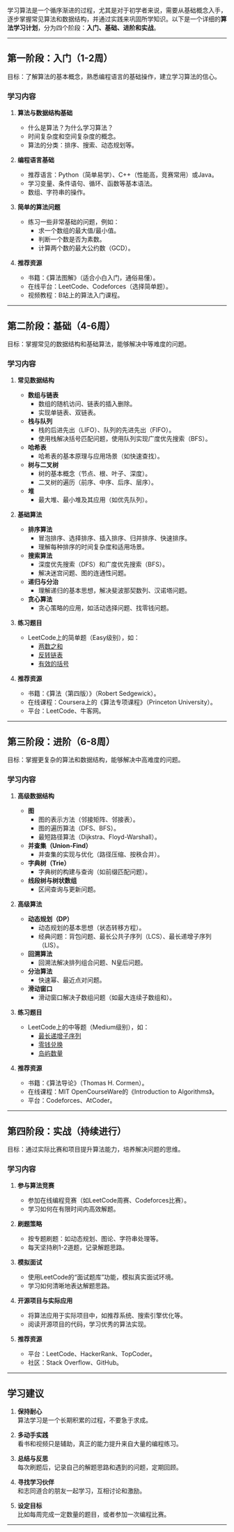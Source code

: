 学习算法是一个循序渐进的过程，尤其是对于初学者来说，需要从基础概念入手，逐步掌握常见算法和数据结构，并通过实践来巩固所学知识。以下是一个详细的**算法学习计划**，分为四个阶段：**入门、基础、进阶和实战**。

---

## **第一阶段：入门（1-2周）**
目标：了解算法的基本概念，熟悉编程语言的基础操作，建立学习算法的信心。

### **学习内容**
1. **算法与数据结构基础**
   - 什么是算法？为什么学习算法？
   - 时间复杂度和空间复杂度的概念。
   - 算法的分类：排序、搜索、动态规划等。

2. **编程语言基础**
   - 推荐语言：Python（简单易学）、C++（性能高，竞赛常用）或Java。
   - 学习变量、条件语句、循环、函数等基本语法。
   - 数组、字符串的操作。

3. **简单的算法问题**
   - 练习一些非常基础的问题，例如：
     - 求一个数组的最大值/最小值。
     - 判断一个数是否为素数。
     - 计算两个数的最大公约数（GCD）。

4. **推荐资源**
   - 书籍：《算法图解》（适合小白入门，通俗易懂）。
   - 在线平台：LeetCode、Codeforces（选择简单题）。
   - 视频教程：B站上的算法入门课程。

---

## **第二阶段：基础（4-6周）**
目标：掌握常见的数据结构和基础算法，能够解决中等难度的问题。

### **学习内容**
1. **常见数据结构**
   - **数组与链表**  
     - 数组的随机访问、链表的插入删除。
     - 实现单链表、双链表。
   - **栈与队列**  
     - 栈的后进先出（LIFO）、队列的先进先出（FIFO）。
     - 使用栈解决括号匹配问题，使用队列实现广度优先搜索（BFS）。
   - **哈希表**  
     - 哈希表的基本原理与应用场景（如快速查找）。
   - **树与二叉树**  
     - 树的基本概念（节点、根、叶子、深度）。
     - 二叉树的遍历（前序、中序、后序、层序）。
   - **堆**  
     - 最大堆、最小堆及其应用（如优先队列）。

2. **基础算法**
   - **排序算法**  
     - 冒泡排序、选择排序、插入排序、归并排序、快速排序。
     - 理解每种排序的时间复杂度和适用场景。
   - **搜索算法**  
     - 深度优先搜索（DFS）和广度优先搜索（BFS）。
     - 解决迷宫问题、图的连通性问题。
   - **递归与分治**  
     - 理解递归的基本思想，解决斐波那契数列、汉诺塔问题。
   - **贪心算法**  
     - 贪心策略的应用，如活动选择问题、找零钱问题。

3. **练习题目**
   - LeetCode上的简单题（Easy级别），如：
     - [两数之和](https://leetcode-cn.com/problems/two-sum/)
     - [反转链表](https://leetcode-cn.com/problems/reverse-linked-list/)
     - [有效的括号](https://leetcode-cn.com/problems/valid-parentheses/)

4. **推荐资源**
   - 书籍：《算法（第四版）》（Robert Sedgewick）。
   - 在线课程：Coursera上的《算法专项课程》（Princeton University）。
   - 平台：LeetCode、牛客网。

---

## **第三阶段：进阶（6-8周）**
目标：掌握更复杂的算法和数据结构，能够解决中高难度的问题。

### **学习内容**
1. **高级数据结构**
   - **图**  
     - 图的表示方法（邻接矩阵、邻接表）。
     - 图的遍历算法（DFS、BFS）。
     - 最短路径算法（Dijkstra、Floyd-Warshall）。
   - **并查集（Union-Find）**  
     - 并查集的实现与优化（路径压缩、按秩合并）。
   - **字典树（Trie）**  
     - 字典树的构建与查询（如前缀匹配问题）。
   - **线段树与树状数组**  
     - 区间查询与更新问题。

2. **高级算法**
   - **动态规划（DP）**  
     - 动态规划的基本思想（状态转移方程）。
     - 经典问题：背包问题、最长公共子序列（LCS）、最长递增子序列（LIS）。
   - **回溯算法**  
     - 回溯法解决排列组合问题、N皇后问题。
   - **分治算法**  
     - 快速幂、最近点对问题。
   - **滑动窗口**  
     - 滑动窗口解决子数组问题（如最大连续子数组和）。

3. **练习题目**
   - LeetCode上的中等题（Medium级别），如：
     - [最长递增子序列](https://leetcode-cn.com/problems/longest-increasing-subsequence/)
     - [零钱兑换](https://leetcode-cn.com/problems/coin-change/)
     - [岛屿数量](https://leetcode-cn.com/problems/number-of-islands/)

4. **推荐资源**
   - 书籍：《算法导论》（Thomas H. Cormen）。
   - 在线课程：MIT OpenCourseWare的《Introduction to Algorithms》。
   - 平台：Codeforces、AtCoder。

---

## **第四阶段：实战（持续进行）**
目标：通过实际比赛和项目提升算法能力，培养解决问题的思维。

### **学习内容**
1. **参与算法竞赛**
   - 参加在线编程竞赛（如LeetCode周赛、Codeforces比赛）。
   - 学习如何在有限时间内高效解题。

2. **刷题策略**
   - 按专题刷题：如动态规划、图论、字符串处理等。
   - 每天坚持刷1-2道题，记录解题思路。

3. **模拟面试**
   - 使用LeetCode的“面试题库”功能，模拟真实面试环境。
   - 学习如何清晰地表达解题思路。

4. **开源项目与实际应用**
   - 将算法应用于实际项目中，如推荐系统、搜索引擎优化等。
   - 阅读开源项目的代码，学习优秀的算法实现。

5. **推荐资源**
   - 平台：LeetCode、HackerRank、TopCoder。
   - 社区：Stack Overflow、GitHub。

---

## **学习建议**
1. **保持耐心**  
   算法学习是一个长期积累的过程，不要急于求成。

2. **多动手实践**  
   看书和视频只是辅助，真正的能力提升来自大量的编程练习。

3. **总结与反思**  
   每次刷题后，记录自己的解题思路和遇到的问题，定期回顾。

4. **寻找学习伙伴**  
   和志同道合的朋友一起学习，互相讨论和激励。

5. **设定目标**  
   比如每周完成一定数量的题目，或者参加一次编程比赛。

---
